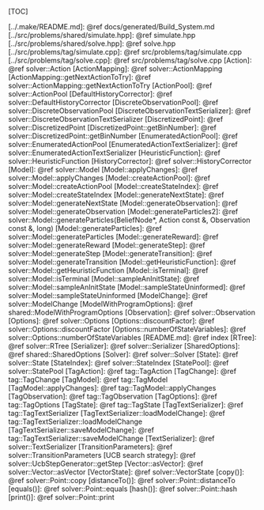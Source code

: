 [TOC]


[../.make/README.md]: @ref docs/generated/Build_System.md
[../src/problems/shared/simulate.hpp]: @ref simulate.hpp
[../src/problems/shared/solve.hpp]: @ref solve.hpp
[../src/problems/tag/simulate.cpp]: @ref src/problems/tag/simulate.cpp
[../src/problems/tag/solve.cpp]: @ref src/problems/tag/solve.cpp
[Action]: @ref solver::Action
[ActionMapping]: @ref solver::ActionMapping
[ActionMapping::getNextActionToTry]: @ref solver::ActionMapping::getNextActionToTry
[ActionPool]: @ref solver::ActionPool
[DefaultHistoryCorrector]: @ref solver::DefaultHistoryCorrector
[DiscreteObservationPool]: @ref solver::DiscreteObservationPool
[DiscreteObservationTextSerializer]: @ref solver::DiscreteObservationTextSerializer
[DiscretizedPoint]: @ref solver::DiscretizedPoint
[DiscretizedPoint::getBinNumber]: @ref solver::DiscretizedPoint::getBinNumber
[EnumeratedActionPool]: @ref solver::EnumeratedActionPool
[EnumeratedActionTextSerializer]: @ref solver::EnumeratedActionTextSerializer
[HeuristicFunction]: @ref solver::HeuristicFunction
[HistoryCorrector]: @ref solver::HistoryCorrector
[Model]: @ref solver::Model
[Model::applyChanges]: @ref solver::Model::applyChanges
[Model::createActionPool]: @ref solver::Model::createActionPool
[Model::createStateIndex]: @ref solver::Model::createStateIndex
[Model::generateNextState]: @ref solver::Model::generateNextState
[Model::generateObservation]: @ref solver::Model::generateObservation
[Model::generateParticles2]: @ref solver::Model::generateParticles(BeliefNode*, Action const &, Observation const &, long)
[Model::generateParticles]: @ref solver::Model::generateParticles
[Model::generateReward]: @ref solver::Model::generateReward
[Model::generateStep]: @ref solver::Model::generateStep
[Model::generateTransition]: @ref solver::Model::generateTransition
[Model::getHeuristicFunction]: @ref solver::Model::getHeuristicFunction
[Model::isTerminal]: @ref solver::Model::isTerminal
[Model::sampleAnInitState]: @ref solver::Model::sampleAnInitState
[Model::sampleStateUninformed]: @ref solver::Model::sampleStateUninformed
[ModelChange]: @ref solver::ModelChange
[ModelWithProgramOptions]: @ref shared::ModelWithProgramOptions
[Observation]: @ref solver::Observation
[Options]: @ref solver::Options
[Options::discountFactor]: @ref solver::Options::discountFactor
[Options::numberOfStateVariables]: @ref solver::Options::numberOfStateVariables
[README.md]: @ref index
[RTree]: @ref solver::RTree
[Serializer]: @ref solver::Serializer
[SharedOptions]: @ref shared::SharedOptions
[Solver]: @ref solver::Solver
[State]: @ref solver::State
[StateIndex]: @ref solver::StateIndex
[StatePool]: @ref solver::StatePool
[TagAction]: @ref tag::TagAction
[TagChange]: @ref tag::TagChange
[TagModel]: @ref tag::TagModel
[TagModel::applyChanges]: @ref tag::TagModel::applyChanges
[TagObservation]: @ref tag::TagObservation
[TagOptions]: @ref tag::TagOptions
[TagState]: @ref tag::TagState
[TagTextSerializer]: @ref tag::TagTextSerializer
[TagTextSerializer::loadModelChange]: @ref tag::TagTextSerializer::loadModelChange
[TagTextSerializer::saveModelChange]: @ref tag::TagTextSerializer::saveModelChange
[TextSerializer]: @ref solver::TextSerializer
[TransitionParameters]: @ref solver::TransitionParameters
[UCB search strategy]: @ref solver::UcbStepGenerator::getStep
[Vector::asVector]: @ref solver::Vector::asVector
[VectorState]: @ref solver::VectorState
[copy()]: @ref solver::Point::copy
[distanceTo()]: @ref solver::Point::distanceTo
[equals()]: @ref solver::Point::equals
[hash()]: @ref solver::Point::hash
[print()]: @ref solver::Point::print
